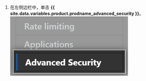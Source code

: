 1. 在左侧边栏中，单击 **{{ site.data.variables.product.prodname_advanced_security }}**。 ![Advanced Security sidebar](/assets/images/enterprise/management-console/sidebar-advanced-security.png)
